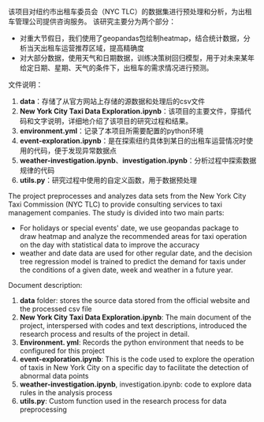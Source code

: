 该项目对纽约市出租车委员会（NYC TLC）的数据集进行预处理和分析，为出租车管理公司提供咨询服务。
该研究主要分为两个部分：
-  对重大节假日，我们使用了geopandas包绘制heatmap，结合统计数据，分析当天出租车运营推荐区域，提高精确度
-  对大部分数据，使用天气和日期数据，训练决策树回归模型，用于对未来某年给定日期、星期、天气的条件下，出租车的需求情况进行预测。

文件说明：
1. **data**：存储了从官方网站上存储的源数据和处理后的csv文件
2. **New York City Taxi Data Exploration.ipynb**：该项目的主要文件，穿插代码和文字说明，详细地介绍了该项目的研究过程和结果。
3. **environment.yml**：记录了本项目所需要配置的python环境
4. **event-exploration.ipynb**：是在探索纽约具体到某日的出租车运营情况时使用的代码，便于发现异常数据点
5. **weather-investigation.ipynb**、**investigation.ipynb**：分析过程中探索数据规律的代码
6. **utils.py**：研究过程中使用的自定义函数，用于数据预处理

The project preprocesses and analyzes data sets from the New York City Taxi Commission (NYC TLC) to provide consulting services to taxi management companies.
The study is divided into two main parts:
- For holidays or special events' date, we use geopandas package to draw heatmap and analyze the recommended areas for taxi operation on the day with statistical data to improve the accuracy
- weather and date data are used for other regular date, and the decision tree regression model is trained to predict the demand for taxis under the conditions of a given date, week and weather in a future year.

Document description:
1. **data** folder: stores the source data stored from the official website and the processed csv file
2. **New York City Taxi Data Exploration.ipynb**: The main document of the project, interspersed with codes and text descriptions, introduced the research process and results of the project in detail.
3. **Environment. yml**: Records the python environment that needs to be configured for this project
4. **event-exploration.ipynb**: This is the code used to explore the operation of taxis in New York City on a specific day to facilitate the detection of abnormal data points
5. **weather-investigation.ipynb**, investigation.ipynb: code to explore data rules in the analysis process
6. **utils.py**: Custom function used in the research process for data preprocessing

